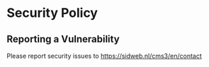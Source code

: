 # Security Policy

## Reporting a Vulnerability

Please report security issues to https://sidweb.nl/cms3/en/contact
